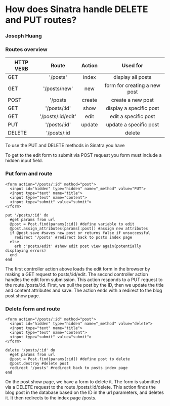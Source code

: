 # How does Sinatra handle DELETE and PUT routes?

### Joseph Huang

### Routes overview

| HTTP VERB | Route         | Action  |  Used for |
| ----------|:-------------:| :-----: | :--------:|
| GET       | '/posts' | index | display all posts |
| GET       | '/posts/new' | new | form for creating a new post |
| POST      | '/posts | create | create a new post |
| GET       | '/posts/:id'     |   show | display a specific post |
| GET       | '/posts/:id/edit'|   edit | edit a specific post | 
| PUT       | '/posts/:id' | update | update a specific post |
| DELETE    | '/posts/:id| | delete | delete a specific post |


To use the PUT and DELETE methods in Sinatra you have 

To get to the edit form to submit via POST request you form must include a hidden input field.


### Put form and route
```
<form action="/posts/:id" method="post">
  <input id="hidden" type="hidden" name="_method" value="PUT">
  <input type="text" name="title">
  <input type="text" name="content">
  <input type="submit" value="submit">
</form>

put '/posts/:id' do
  #get params from url
  @post = Post.find(params[:id]) #define variable to edit
  @post.assign_attributes(params[:post]) #assign new attributes
  if @post.save #saves new post or returns false if unsuccessful
    redirect '/posts' #redirect back to posts index page
  else
    erb :'posts/edit' #show edit post view again(potentially displaying errors)
  end
end
```

The first controller action above loads the edit form in the browser by making a GET request to posts/:id/edit.
The second controller action handles the edit form submission. This action responds to a PUT request to the route /posts/:id. First, we pull the post by the ID, then we update the title and content attributes and save. The action ends with a redirect to the blog post show page.

### Delete form and route
```
<form action="/posts/:id" method="post">
  <input id="hidden" type="hidden" name="_method" value="delete">
  <input type="text" name="title">
  <input type="text" name="content">
  <input type="submit" value="submit">
</form>

delete '/posts/:id' do
  #get params from url
  @post = Post.find(params[:id]) #define post to delete
  @post.destroy #delete post
  redirect '/posts' #redirect back to posts index page	
end
```

On the post show page, we have a form to delete it. The form is submitted via a DELETE request to the route /posts/:id/delete. This action finds the blog post in the database based on the ID in the url parameters, and deletes it. It then redirects to the index page /posts.